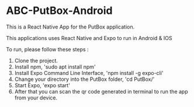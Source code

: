 # ABC-PutBox-Android

This is a React Native App for the PutBox application.

This applications uses React Native and Expo to run in Android & IOS

To run, please follow these steps : 
1. Clone the project.
2. Install npm, 'sudo apt install npm'
3. Install Expo Command Line Interface, 'npm install -g expo-cli'
4. Change your directory into the PutBox folder, 'cd PutBox/'
5. Start Expo, 'expo start'
6. After that you can scan the qr code generated in terminal to run the app from your device.
